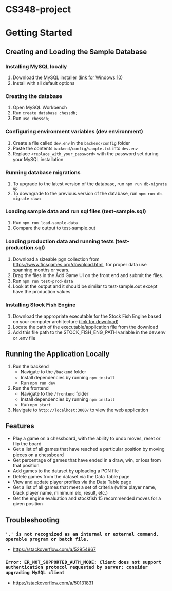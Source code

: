 # CS348-project
# Getting Started
## Creating and Loading the Sample Database

### Installing MySQL locally

1. Download the MySQL installer ([link for Windows 10](https://dev.mysql.com/get/Downloads/MySQLInstaller/mysql-installer-web-community-8.0.31.0.msi))
2. Install with all default options

### Creating the database

1. Open MySQL Workbench
2. Run `create database chessdb;`
3. Run `use chessdb;`

### Configuring environment variables (dev environment)

1. Create a file called `dev.env` in the `backend/config` folder
2. Paste the contents `backend/config/sample.txt` into `dev.env`
3. Replace `<replace_with_your_password>` with the password set during your MySQL installation

### Running database migrations

1. To upgrade to the latest version of the database, run `npm run db-migrate up`
2. To downgrade to the previous version of the database, run `npm run db-migrate down`

### Loading sample data and run sql files (test-sample.sql)

1. Run `npm run load-sample-data`
2. Compare the output to test-sample.out

### Loading production data and running tests (test-production.sql)

1. Download a sizeable pgn collection from https://www.ficsgames.org/download.html, for proper data use spanning months or years.
2. Drag the files in the Add Game UI on the front end and submit the files.
3. Run `npm run test-prod-data`
4. Look at the output and it should be similar to test-sample.out except have the production values

### Installing Stock Fish Engine

1. Download the appropriate executable for the Stock Fish Engine based on your computer architecture ([link for download](https://stockfishchess.org/download/))
2. Locate the path of the executable/application file from the download
3. Add this file path to the STOCK_FISH_ENG_PATH variable in the dev.env or .env file

## Running the Application Locally

1. Run the backend
    - Navigate to the `/backend` folder
    - Install dependencies by running `npm install`
    - Run `npm run dev`
2. Run the frontend
    - Navigate to the `/frontend` folder
    - Install dependencies by running `npm install`
    - Run `npm start`
3. Navigate to `http://localhost:3000/` to view the web application



## Features

- Play a game on a chessboard, with the ability to undo moves, reset or flip the board
- Get a list of all games that have reached a particular position by moving pieces on a chessboard
- Get percentage of games that have ended in a draw, win, or loss from that position
- Add games to the dataset by uploading a PGN file
- Delete games from the dataset via the Data Table page
- View and update player profiles via the Data Table page
- Get a list of all games that meet a set of criteria (white player name, black player name, minimum elo, result, etc.)
- Get the engine evaluation and stockfish 15 recommended moves for a given position

## Troubleshooting

### `'.' is not recognized as an internal or external command, operable program or batch file.`

- <https://stackoverflow.com/a/52954967>

### `Error: ER_NOT_SUPPORTED_AUTH_MODE: Client does not support authentication protocol requested by server; consider upgrading MySQL client`

- <https://stackoverflow.com/a/50131831>
